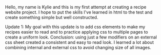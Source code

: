 Hello, my name is Kylie and this is my first attempt at creating a recipe website project. I hope to put the skills I've learned in html to the test and create something simple but well constructed.

Update 1: My goal with this update is to add css elements to make my recipes easier to read and to practice applying css to multiple pages to create a uniform look.
Conclusion: using just a few modifiers on an external css sheet created a consistent and easy to read look. I learned a lot about combining internal and external css to avoid changing size of all images.

